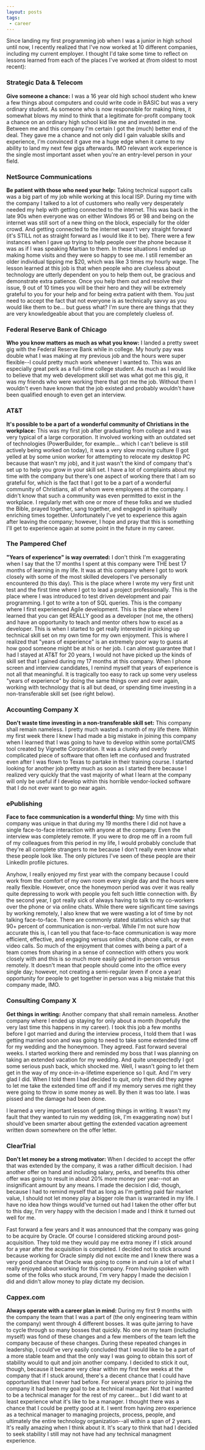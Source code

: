 ```yaml
---
layout: posts
tags:
 - career
---
```


Since landing my first programming job when I was a junior in high school until now, I recently realized that I've now worked at 10 different companies, including my current employer.  I thought I'd take some time to reflect on lessons learned from each of the places I've worked at (from oldest to most recent):

### Strategic Data & Telecom
**Give someone a chance:** I was a 16 year old high school student who knew a few things about computers and could write code in BASIC but was a very ordinary student.  As someone who is now responsible for making hires, it somewhat blows my mind to think that a legitimate for-profit company took a chance on an ordinary high school kid like me and invested in me.  Between me and this company I'm certain I got the (much) better end of the deal.  They gave me a chance and not only did I gain valuable skills and experience, I'm convinced it gave me a huge edge when it came to my ability to land my next few gigs afterwards.  IMO relevant work experience is the single most important asset when you're an entry-level person in your field.

### NetSource Communications
**Be patient with those who need your help:** Taking technical support calls was a big part of my job while working at this local ISP.  During my time with the company I talked to a lot of customers who really very desperately needed my help with getting connected to the internet.  This was back in the late 90s when everyone was on either Windows 95 or 98 and being on the internet was still sort of a new thing on the block, especially for the older crowd.  And getting connected to the internet wasn't very straight forward (it's STILL not as straight forward as I would like it to be).  There were a few instances when I gave up trying to help people over the phone because it was as if I was speaking Martian to them.  In these situations I ended up making home visits and they were so happy to see me.  I still remember an older individual tipping me $20, which was like 3 times my hourly wage.  The lesson learned at this job is that when people who are clueless about technology are utterly dependent on you to help them out, be gracious and demonstrate extra patience.  Once you help them out and resolve their issue, 9 out of 10 times you will be their hero and they will be extremely grateful to you for your help and for being extra patient with them.  You just need to accept the fact that not everyone is as technically savvy as you would like them to be... but guess what?  I'm sure there are things that they are very knowledgeable about that you are completely clueless of.

### Federal Reserve Bank of Chicago
**Who you know matters as much as what you know:** I landed a pretty sweet gig with the Federal Reserve Bank while in college.  My hourly pay was double what I was making at my previous job and the hours were super flexible--I could pretty much work whenever I wanted to.  This was an especially great perk as a full-time college student.  As much as I would like to believe that my web development skill set was what got me this gig, it was my friends who were working there that got me the job.  Without them I wouldn't even have known that the job existed and probably wouldn't have been qualified enough to even get an interview.

### AT&T
**It's possible to be a part of a wonderful community of Christians in the workplace:** This was my first job after graduating from college and it was very typical of a large corporation.  It involved working with an outdated set of technologies (PowerBuilder, for example... which I can't believe is still actively being worked on today), it was a very slow moving culture (I got yelled at by some union worker for attempting to relocate my desktop PC because that wasn't my job), and it just wasn't the kind of company that's set up to help you grow in your skill set.  I have a lot of complaints about my time with the company but there's one aspect of working there that I am so grateful for, which is the fact that I got to be a part of a wonderful community of Christians, all of whom were employees at the company.  I didn't know that such a community was even permitted to exist in the workplace.   I regularly met with one or more of these folks and we studied the Bible, prayed together, sang together, and engaged in spiritually enriching times together.  Unfortunately I've yet to experience this again after leaving the company; however, I hope and pray that this is something I'll get to experience again at some point in the future in my career.

### The Pampered Chef
**"Years of experience" is way overrated:** I don't think I'm exaggerating when I say that the 17 months I spent at this company were THE best 17 months of learning in my life.  It was at this company where I got to work closely with some of the most skilled developers I've personally encountered (to this day).  This is the place where I wrote my very first unit test and the first time where I got to lead a project professionally.  This is the place where I was introduced to test driven development and pair programming.  I got to write a ton of SQL queries.  This is the company where I first experienced Agile development.  This is the place where I learned that you can get REALLY good as a developer (not me, the others) and have an opportunity to teach and mentor others how to excel as a developer.  This is when I started to get really interested in picking up technical skill set on my own time for my own enjoyment.  This is where I realized that "years of experience" is an extremely poor way to guess at how good someone might be at his or her job.  I can almost guarantee that I had I stayed at AT&T for 20 years, I would not have picked up the kinds of skill set that I gained during my 17 months at this company.  When I phone screen and interview candidates, I remind myself that years of experience is not all that meaningful.  It is tragically too easy to rack up some very useless "years of experience" by doing the same things over and over again, working with technology that is all but dead, or spending time investing in a non-transferable skill set (see right below).

### Accounting Company X
**Don't waste time investing in a non-transferable skill set:** This company shall remain nameless.  I pretty much wasted a month of my life there.  Within my first week there I knew I had made a big mistake in joining this company when I learned that I was going to have to develop within some portal/CMS tool created by Vignette Corporation.  It was a clunky and overly complicated piece of software that often left me confused and frustrated even after I was flown to Texas to partake in their training course.  I started looking for another job pretty much as soon as I started there because I realized very quickly that the vast majority of what I learn at the company will only be useful if I develop within this horrible vendor-locked software that I do not ever want to go near again.

### ePublishing
**Face to face communication is a wonderful thing:** My time with this company was unique in that during my 19 months there I did not have a single face-to-face interaction with anyone at the company.  Even the interview was completely remote.  If you were to drop me off in a room full of my colleagues from this period in my life, I would probably conclude that they're all complete strangers to me because I don't really even know what these people look like.  The only pictures I've seen of these people are their LinkedIn profile pictures.

Anyhow, I really enjoyed my first year with the company because I could work from the comfort of my own room every single day and the hours were really flexible.  However, once the honeymoon period was over it was really quite depressing to work with people you felt such little connection with.  By the second year, I got really sick of always having to talk to my co-workers over the phone or via online chats.  While there were significant time savings by working remotely, I also knew that we were wasting a lot of time by not talking face-to-face.  There are commonly stated statistics which say that 90+ percent of communication is non-verbal.  While I'm not sure how accurate this is, I can tell you that face-to-face communication is way more efficient, effective, and engaging versus online chats, phone calls, or even video calls.  So much of the enjoyment that comes with being a part of a team comes from sharing in a sense of connection with others you work closely with and this is so much more easily gained in-person versus remotely.  It doesn't mean that people should come into the office every single day; however, not creating a semi-regular (even if once a year) opportunity for people to get together in person was a big mistake that this company made, IMO.

### Consulting Company X
**Get things in writing:** Another company that shall remain nameless.  Another company where I ended up staying for only about a month (hopefully the very last time this happens in my career).  I took this job a few months before I got married and during the interview process, I told them that I was getting married soon and was going to need to take some extended time off for my wedding and the honeymoon.  They agreed.  Fast forward several weeks.  I started working there and reminded my boss that I was planning on taking an extended vacation for my wedding.  And quite unexpectedly I got some serious push back, which shocked me.  Well, I wasn't going to let them get in the way of my once-in-a-lifetime experience so I quit.  And I'm very glad I did.  When I told them I had decided to quit, only then did they agree to let me take the extended time off and if my memory serves me right they were going to throw in some money as well.  By then it was too late.  I was pissed and the damage had been done.

I learned a very important lesson of getting things in writing.  It wasn't my fault that they wanted to ruin my wedding (ok, I'm exaggerating now) but I should've been smarter about getting the extended vacation agreement written down somewhere on the offer letter.

### ClearTrial
**Don't let money be a strong motivator:** When I decided to accept the offer that was extended by the company, it was a rather difficult decision.  I had another offer on hand and including salary, perks, and benefits this other offer was going to result in about 20% more money per year--not an insignificant amount by any means.  I made the decision I did, though, because I had to remind myself that as long as I'm getting paid fair market value, I should not let money play a bigger role than is warranted in my life.  I have no idea how things would've turned out had I taken the other offer but to this day, I'm very happy with the decision I made and I think it turned out well for me.

Fast forward a few years and it was announced that the company was going to be acquire by Oracle.  Of course I considered sticking around post-acquisition.  They told me they would pay me extra money if I stick around for a year after the acquisition is completed.  I decided not to stick around because working for Oracle simply did not excite me and I knew there was a very good chance that Oracle was going to come in and ruin a lot of what I really enjoyed about working for this company.  From having spoken with some of the folks who stuck around, I'm very happy I made the decision I did and didn't allow money to play dictate my decision.

### Cappex.com
**Always operate with a career plan in mind:** During my first 9 months with the company the team that I was a part of (the only engineering team within the company) went through 4 different bosses.  It was quite jarring to have to cycle through so many bosses that quickly.  No one on my team (including myself) was fond of these changes and a few members of the team left the company because of these changes.  During these repeated changes in leadership, I could've very easily concluded that I would like to be a part of a more stable team and that the only way I was going to obtain this sort of stability would to quit and join another company.  I decided to stick it out, though, because it became very clear within my first few weeks at the company that if I stuck around, there's a decent chance that I could have opportunities that I never had before.  For several years prior to joining the company it had been my goal to be a technical manager.  Not that I wanted to be a technical manager for the rest of my career... but I did want to at least experience what it's like to be a manager.  I thought there was a chance that I could be pretty good at it.  I went from having zero experience as a technical manager to managing projects, process, people, and ultimately the entire technology organization--all within a span of 2 years.  It's really amazing when I think about it.  It's scary to think that had I decided to seek stability I still may not have had any technical managment experience.
